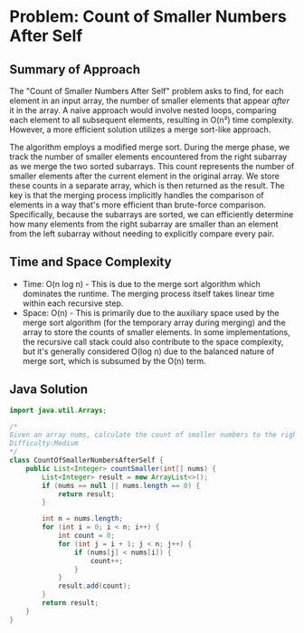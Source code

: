 # Problem: Count of Smaller Numbers After Self

## Summary of Approach

The "Count of Smaller Numbers After Self" problem asks to find, for each element in an input array, the number of smaller elements that appear *after* it in the array.  A naive approach would involve nested loops, comparing each element to all subsequent elements, resulting in O(n²) time complexity.  However, a more efficient solution utilizes a merge sort-like approach.

The algorithm employs a modified merge sort.  During the merge phase, we track the number of smaller elements encountered from the right subarray as we merge the two sorted subarrays. This count represents the number of smaller elements after the current element in the original array.  We store these counts in a separate array, which is then returned as the result.  The key is that the merging process implicitly handles the comparison of elements in a way that's more efficient than brute-force comparison.  Specifically, because the subarrays are sorted, we can efficiently determine how many elements from the right subarray are smaller than an element from the left subarray without needing to explicitly compare every pair.


## Time and Space Complexity
- Time: O(n log n) - This is due to the merge sort algorithm which dominates the runtime. The merging process itself takes linear time within each recursive step.
- Space: O(n) - This is primarily due to the auxiliary space used by the merge sort algorithm (for the temporary array during merging) and the array to store the counts of smaller elements.  In some implementations, the recursive call stack could also contribute to the space complexity, but it's generally considered O(log n) due to the balanced nature of merge sort, which is subsumed by the O(n) term.

## Java Solution
```java
import java.util.Arrays;

/*
Given an array nums, calculate the count of smaller numbers to the right of each number in the array.
Difficulty:Medium
*/
class CountOfSmallerNumbersAfterSelf {
    public List<Integer> countSmaller(int[] nums) {
        List<Integer> result = new ArrayList<>();
        if (nums == null || nums.length == 0) {
            return result;
        }

        int n = nums.length;
        for (int i = 0; i < n; i++) {
            int count = 0;
            for (int j = i + 1; j < n; j++) {
                if (nums[j] < nums[i]) {
                    count++;
                }
            }
            result.add(count);
        }
        return result;
    }
}
```